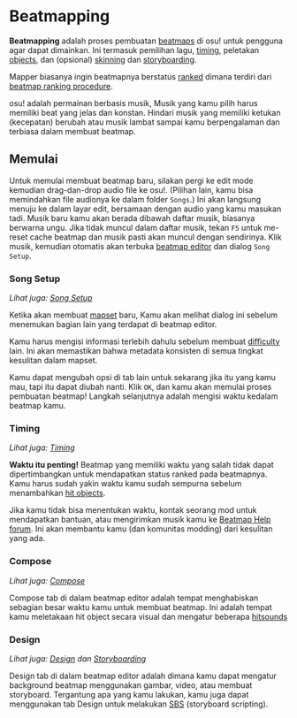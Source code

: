# Beatmapping

**Beatmapping** adalah proses pembuatan [beatmaps](/wiki/Beatmap) di osu! untuk pengguna agar dapat dimainkan.
Ini termasuk pemilihan lagu, [timing](/wiki/Beatmap_Editor/Timing), peletakan [objects](/wiki/Hit_object), dan (opsional) [skinning](/wiki/Skinning) dan [storyboarding](/wiki/Storyboard#storyboarding).

Mapper biasanya ingin beatmapnya berstatus [ranked](/wiki/Beatmap) dimana terdiri dari [beatmap ranking procedure](/wiki/Beatmap_ranking_procedure).

osu! adalah permainan berbasis musik, Musik yang kamu pilih harus memiliki beat yang jelas dan konstan.
Hindari musik yang memiliki ketukan (kecepatan) berubah atau musik lambat sampai kamu berpengalaman dan terbiasa dalam membuat beatmap.

## Memulai

Untuk memulai membuat beatmap baru, silakan pergi ke edit mode kemudian drag-dan-drop audio file ke osu!.
(Pilihan lain, kamu bisa memindahkan file audionya ke dalam folder `Songs`.)
Ini akan langsung menuju ke dalam layar edit, bersamaan dengan audio yang kamu masukan tadi.
Musik baru kamu akan berada dibawah daftar musik, biasanya berwarna ungu.
Jika tidak muncul dalam daftar musik, tekan `F5` untuk me-reset cache beatmap dan musik pasti akan muncul dengan sendirinya.
Klik musik, kemudian otomatis akan terbuka [beatmap editor](/wiki/Beatmap_Editor) dan dialog `Song Setup`.

### Song Setup

*Lihat juga: [Song Setup](/wiki/Beatmap_Editor/Song_Setup)*

Ketika akan membuat [mapset](/wiki/Beatmap) baru, Kamu akan melihat dialog ini sebelum menemukan bagian lain yang terdapat di beatmap editor.

Kamu harus mengisi informasi terlebih dahulu sebelum membuat [difficulty](/wiki/Beatmap/Difficulty) lain.
Ini akan memastikan bahwa metadata konsisten di semua tingkat kesulitan dalam mapset.

Kamu dapat mengubah opsi di tab lain untuk sekarang jika itu yang kamu mau, tapi itu dapat diubah nanti.
Klik `OK`, dan kamu akan memulai proses pembuatan beatmap!
Langkah selanjutnya adalah mengisi waktu kedalam beatmap kamu.

### Timing

*Lihat juga: [Timing](/wiki/Beatmap_Editor/Timing)*

**Waktu itu penting!**
Beatmap yang memiliki waktu yang salah tidak dapat dipertimbangkan untuk mendapatkan status ranked pada beatmapnya.
Kamu harus sudah yakin waktu kamu sudah sempurna sebelum menambahkan [hit objects](/wiki/Hit_object).

Jika kamu tidak bisa menentukan waktu, kontak seorang mod untuk mendapatkan bantuan, atau mengirimkan musik kamu ke [Beatmap Help forum](https://osu.ppy.sh/community/forums/10).
Ini akan membantu kamu (dan komunitas modding) dari kesulitan yang ada.

### Compose

*Lihat juga: [Compose](/wiki/Beatmap_Editor/Compose)*

Compose tab di dalam beatmap editor adalah tempat menghabiskan sebagian besar waktu kamu untuk membuat beatmap.
Ini adalah tempat kamu meletakaan hit object secara visual dan mengatur beberapa [hitsounds](/wiki/Beatmapping/Hitsound)

### Design

*Lihat juga: [Design](/wiki/Beatmap_Editor/Design) dan [Storyboarding](/wiki/Storyboard#storyboarding)*

Design tab di dalam beatmap editor adalah dimana kamu dapat mengatur background beatmap menggunakan gambar, video, atau membuat storyboard.
Tergantung apa yang kamu lakukan, kamu juga dapat menggunakan tab Design untuk melakukan [SBS](/wiki/Storyboard/Scripting) (storyboard scripting).
